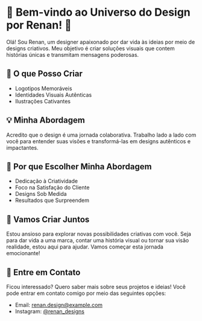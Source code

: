# 🎨 Bem-vindo ao Universo do Design por Renan! 🎨

Olá! Sou Renan, um designer apaixonado por dar vida às ideias por meio de designs criativos. Meu objetivo é criar soluções visuais que contem histórias únicas e transmitam mensagens poderosas.

## 🌟 O que Posso Criar

- Logotipos Memoráveis
- Identidades Visuais Autênticas
- Ilustrações Cativantes

## 💡 Minha Abordagem

Acredito que o design é uma jornada colaborativa. Trabalho lado a lado com você para entender suas visões e transformá-las em designs autênticos e impactantes.

## 🚀 Por que Escolher Minha Abordagem

- Dedicação à Criatividade
- Foco na Satisfação do Cliente
- Designs Sob Medida
- Resultados que Surpreendem

## 🎨 Vamos Criar Juntos

Estou ansioso para explorar novas possibilidades criativas com você. Seja para dar vida a uma marca, contar uma história visual ou tornar sua visão realidade, estou aqui para ajudar. Vamos começar esta jornada emocionante!

## 📢 Entre em Contato

Ficou interessado? Quero saber mais sobre seus projetos e ideias! Você pode entrar em contato comigo por meio das seguintes opções:

- Email: renan.design@example.com
- Instagram: [@renan_designs](https://www.instagram.com/_renann.designer/)
